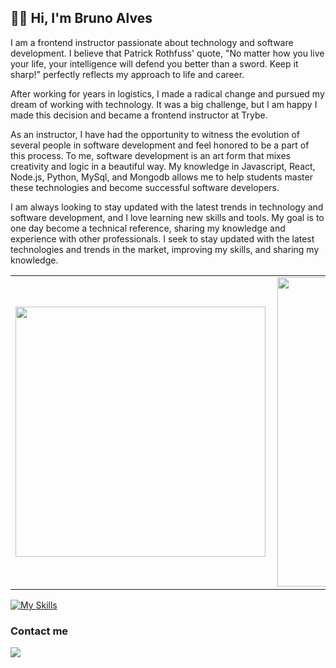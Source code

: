 ## 👋🏻 Hi, I'm Bruno Alves

 I am a frontend instructor passionate about technology and software development. I believe that Patrick Rothfuss' quote, "No matter how you live your life, your intelligence will defend you better than a sword. Keep it sharp!" perfectly reflects my approach to life and career. 

After working for years in logistics, I made a radical change and pursued my dream of working with technology. It was a big challenge, but I am happy I made this decision and became a frontend instructor at Trybe. 

As an instructor, I have had the opportunity to witness the evolution of several people in software development and feel honored to be a part of this process. To me, software development is an art form that mixes creativity and logic in a beautiful way. My knowledge in Javascript, React, Node.js, Python, MySql, and Mongodb allows me to help students master these technologies and become successful software developers. 

I am always looking to stay updated with the latest trends in technology and software development, and I love learning new skills and tools. My goal is to one day become a technical reference, sharing my knowledge and experience with other professionals. I seek to stay updated with the latest technologies and trends in the market, improving my skills, and sharing my knowledge.


<center>
<table>
    <tr>
        <td><img width="400px" align="left" src="https://github-readme-stats.vercel.app/api/top-langs/?username=bruno-alves7&hide=html&layout=compact&theme=buefy" /></td>
        <td><img width="495px" align="left" src="https://github-readme-stats.vercel.app/api?username=bruno-alves7&theme=buefy"/></td>
    </tr>   
</table>
</center>  

[![My Skills](https://skillicons.dev/icons?i=react,redux,nextjs,js,ts,docker,git,nodejs,express,linux,mongodb,mysql,aws,py,jest)](https://skillicons.dev)

### Contact me

[<img src="https://img.icons8.com/color/48/000000/linkedin-circled--v1.png"/>](https://www.linkedin.com/in/alvesbrunolog/)
 
